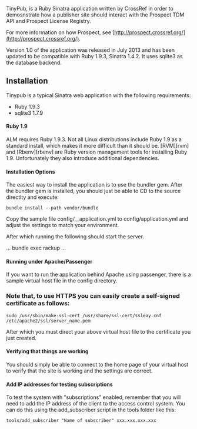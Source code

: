 TinyPub, is a Ruby Sinatra  application written by CrossRef in order to demosnstrate how a publisher site should interact with the Prospect TDM API and Prospect License Registry. 


For more information on how Prospect, see [http://prospect.crossref.org/](http://prospect.crossref.org/).

Version 1.0 of the application was released in July 2013 and has been updated to be compatible with Ruby 1.9.3, Sinatra 1.4.2. It uses sqlite3 as the database backend.


## Installation

Tinypub is a typical Sinatra web application with the following requirements:

* Ruby 1.9.3
* sqlite3 1.7.9

#### Ruby 1.9
ALM requires Ruby 1.9.3. Not all Linux distributions include Ruby 1.9 as a standard install, which makes it more difficult than it should be. [RVM][rvm] and [Rbenv][rbenv] are Ruby version management tools for installing Ruby 1.9. Unfortunately they also introduce additional dependencies.

#### Installation Options
The easiest way to install the application is to use the bundler gem. After the bundler gem is installed, you should just be able to CD to the source directlty and execute:

    bundle install --path vendor/bundle

Copy the sample file config/__application.yml to config/application.yml and adjust the settings to match your environment.

After which running the following should start the server.

...
bundle exec rackup
...

#### Running under Apache/Passenger

If you want to run the application behind Apache using passenger, there is a sample virtual host file in the config directory.

### Note that, to use HTTPS you can easily create a self-signed certificate as follows:

    sudo /usr/sbin/make-ssl-cert /usr/share/ssl-cert/ssleay.cnf /etc/apache2/ssl/server_name.pem

After which you must direct your above virtual host file to the certificate you just created.

#### Verifying that things are working

You should simply be able to connect to the home page of your virtual host to verify that the site is working and the settings are correct.

#### Add IP addresses for testing subscriptions

To test the system with "subscriptions" enabled, remember that you will need to add the IP address of the client to the access control system. You can do this using the add_subscriber script in the tools folder like this:

    tools/add_subscriber "Name of subscriber" xxx.xxx.xxx.xxx

 
